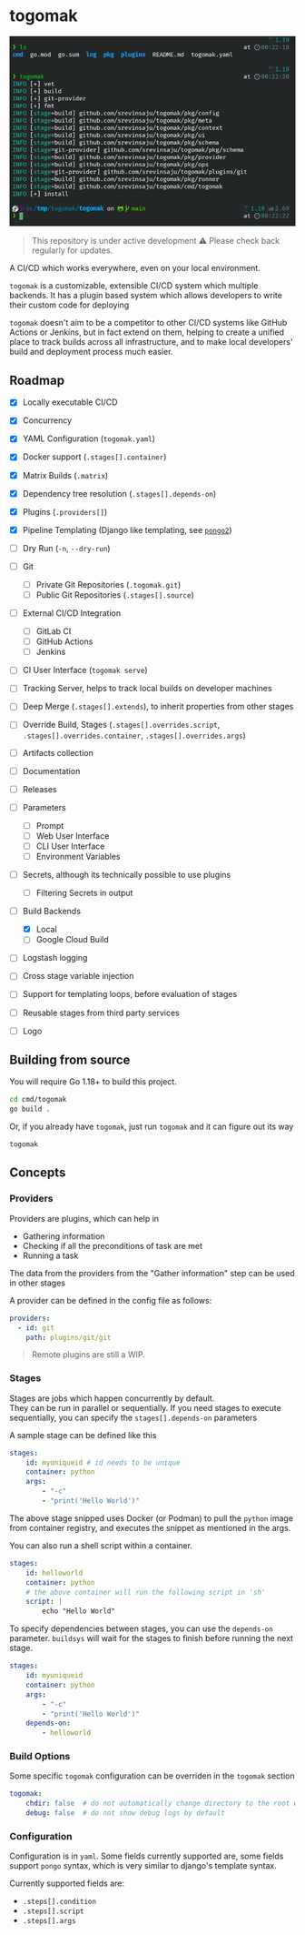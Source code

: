 togomak
=======

![Screenshot](docs/img/screenshot.png)

> This repository is under active development ⚠️
> Please check back regularly for updates.

A CI/CD which works everywhere, even on your local environment. 

`togomak` is a customizable, extensible CI/CD system which multiple 
backends. It has a plugin based system which allows developers to write 
their custom code for deploying 

`togomak` doesn't aim to be a competitor to other CI/CD systems like 
GitHub Actions or Jenkins, but in fact extend on them, helping to create 
a unified place to track builds across all infrastructure, and to make 
local developers' build and deployment process much easier.

Roadmap
-------
- [x] Locally executable CI/CD 
- [x] Concurrency 
- [x] YAML Configuration (`togomak.yaml`)
- [x] Docker support (`.stages[].container`)
- [x] Matrix Builds (`.matrix`)
- [x] Dependency tree resolution (`.stages[].depends-on`)
- [x] Plugins (`.providers[]`)
- [x] Pipeline Templating (Django like templating, see [`pongo2`](https://github.com/flosch/pongo2))
- [ ] Dry Run (`-n`, `--dry-run`)
- [ ] Git 
  - [ ] Private Git Repositories (`.togomak.git`)
  - [ ] Public Git Repositories (`.stages[].source`)
- [ ] External CI/CD Integration
    - [ ] GitLab CI
    - [ ] GitHub Actions
    - [ ] Jenkins 
- [ ] CI User Interface (`togomak serve`)
- [ ] Tracking Server, helps to track local builds on developer machines
- [ ] Deep Merge (`.stages[].extends`), to inherit properties from other stages
- [ ] Override Build, Stages (`.stages[].overrides.script`, `.stages[].overrides.container`, `.stages[].overrides.args`)
- [ ] Artifacts collection
- [ ] Documentation
- [ ] Releases
- [ ] Parameters 
    - [ ] Prompt
    - [ ] Web User Interface
    - [ ] CLI User Interface
    - [ ] Environment Variables
- [ ] Secrets, although its technically possible to use plugins
    - [ ] Filtering Secrets in output
- [ ] Build Backends
    - [x] Local 
    - [ ] Google Cloud Build
- [ ] Logstash logging
- [ ] Cross stage variable injection
- [ ] Support for templating loops, before evaluation of stages
- [ ] Reusable stages from third party services
- [ ] Logo

    
Building from source 
--------------------
You will require Go 1.18+ to build this project.
```bash
cd cmd/togomak
go build .
```

Or, if you already have `togomak`, just run `togomak` and it can figure out its way 
```bash
togomak
```

## Concepts 

### Providers
Providers are plugins, which can help in 
* Gathering information 
* Checking if all the preconditions of task are met
* Running a task

The data from the providers from the "Gather information" step can be used 
in other stages 

A provider can be defined in the config file as follows:

```yaml
providers:
  - id: git
    path: plugins/git/git
```
> Remote plugins are still a WIP.

### Stages 
Stages are jobs which happen concurrently by default.  
They can be run in parallel or sequentially.
If you need stages to execute sequentially, you can specify the 
`stages[].depends-on` parameters

A sample stage can be defined like this 
```yaml
stages:
    id: myuniqueid # id needs to be unique
    container: python
    args: 
        - "-c"
        - "print('Hello World')"
```

The above stage snipped uses Docker (or Podman) to pull the `python` image
from container registry, and executes the snippet as mentioned in the args. 

You can also run a shell script within a container.
```yaml 
stages:
    id: helloworld
    container: python
    # the above container will run the following script in 'sh'
    script: |
        echo "Hello World"
```

To specify dependencies between stages, you can use the `depends-on` parameter.
`buildsys` will wait for the stages to finish before running the next stage.

```yaml
stages:
    id: myuniqueid
    container: python
    args: 
        - "-c"
        - "print('Hello World')"
    depends-on:
        - helloworld
```


### Build Options
Some specific `togomak` configuration can be overriden in the `togomak` section

```yaml 
togomak: 
    chdir: false  # do not automatically change directory to the root where .togomak is stored
    debug: false  # do not show debug logs by default
```

### Configuration 
Configuration is in `yaml`. Some fields currently supported are, some fields 
support `pongo` syntax, which is very similar to django's template syntax. 

Currently supported fields are:
* `.steps[].condition`
* `.steps[].script`
* `.steps[].args`


```yaml

```